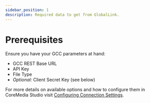 ```yaml
---
sidebar_position: 1
description: Required data to get from GlobalLink.
---
```


# Prerequisites

Ensure you have your GCC parameters at hand:

* GCC REST Base URL
* API Key
* File Type
* _Optional:_ Client Secret Key (see below)

For more details on available options and how to configure them in CoreMedia
Studio visit [Configuring Connection Settings](<./configure-gcc-settings> "Administrators | Configuring Connection Settings").
